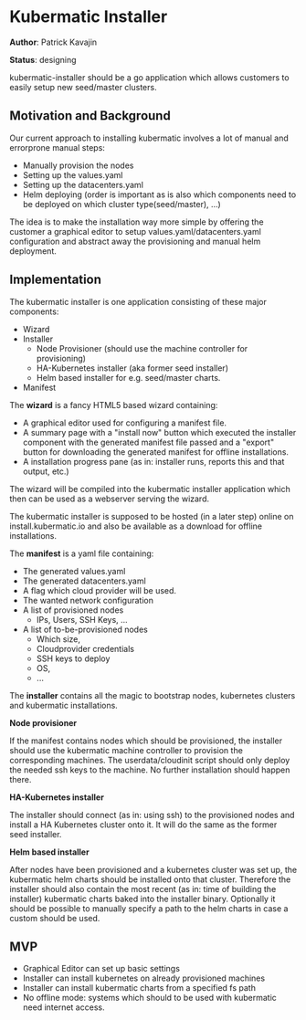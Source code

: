 # Kubermatic Installer

**Author**: Patrick Kavajin

**Status**: designing

kubermatic-installer should be a go application which allows customers to easily setup new seed/master clusters.

## Motivation and Background

Our current approach to installing kubermatic involves a lot of manual and errorprone manual steps:
* Manually provision the nodes  
* Setting up the values.yaml  
* Setting up the datacenters.yaml  
* Helm deploying (order is important as is also which components need to be deployed on which cluster type(seed/master), ...)  

The idea is to make the installation way more simple by offering the customer a graphical editor to setup values.yaml/datacenters.yaml configuration and abstract away the provisioning and manual helm deployment.

## Implementation

The kubermatic installer is one application consisting of these major components:

* Wizard  
* Installer  
	* Node Provisioner (should use the machine controller for provisioning)  
	* HA-Kubernetes installer (aka former seed installer)  
	* Helm based installer for e.g. seed/master charts.  
* Manifest  

The **wizard** is a fancy HTML5 based wizard containing:  
* A graphical editor used for configuring a manifest file.  
* A summary page with a "install now" button which executed the installer component with the generated manifest file passed and a "export" button for downloading the generated manifest for offline installations.  
* A installation progress pane (as in: installer runs, reports this and that output, etc.)  

The wizard will be compiled into the kubermatic installer application which then can be used as a webserver serving the wizard.

The kubermatic installer is supposed to be hosted (in a later step) online on install.kubermatic.io and also be available as a download for offline installations.

The **manifest** is a yaml file containing:
* The generated values.yaml
* The generated datacenters.yaml
* A flag which cloud provider will be used.
* The wanted network configuration
* A list of provisioned nodes
	* IPs, Users, SSH Keys, ...
* A list of to-be-provisioned nodes
	* Which size,
	* Cloudprovider credentials
	* SSH keys to deploy
	* OS,
	* ...

The **installer** contains all the magic to bootstrap nodes, kubernetes clusters and kubermatic installations.

**Node provisioner**

If the manifest contains nodes which should be provisioned, the installer should use the kubermatic machine controller to provision the corresponding machines. The userdata/cloudinit script should only deploy the needed ssh keys to the machine. No further installation should happen there.

**HA-Kubernetes installer**

The installer should connect (as in: using ssh) to the provisioned nodes and install a HA Kubernetes cluster onto it.
It will do the same as the former seed installer.

**Helm based installer**

After nodes have been provisioned and a kubernetes cluster was set up, the kubermatic helm charts should be installed onto that cluster.
Therefore the installer should also contain the most recent (as in: time of building the installer) kubermatic charts baked into the installer binary. Optionally it should be possible to manually specify a path to the helm charts in case a custom should be used.

## MVP

* Graphical Editor can set up basic settings
* Installer can install kubernetes on already provisioned machines
* Installer can install kubermatic charts from a specified fs path
* No offline mode: systems which should to be used with kubermatic need internet access.